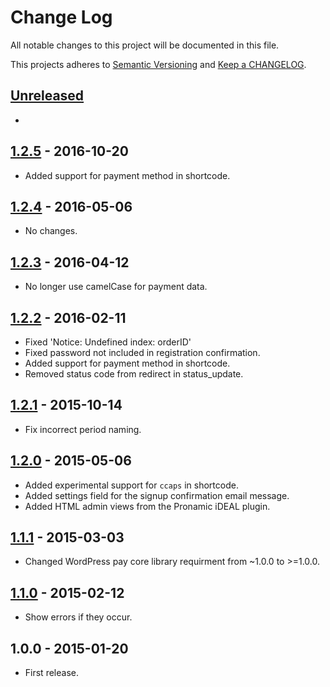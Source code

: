 # Change Log

All notable changes to this project will be documented in this file.

This projects adheres to [Semantic Versioning](http://semver.org/) and [Keep a CHANGELOG](http://keepachangelog.com/).

## [Unreleased][unreleased]
- 

## [1.2.5] - 2016-10-20
- Added support for payment method in shortcode.

## [1.2.4] - 2016-05-06
- No changes.

## [1.2.3] - 2016-04-12
- No longer use camelCase for payment data.

## [1.2.2] - 2016-02-11
- Fixed 'Notice: Undefined index: orderID'
- Fixed password not included in registration confirmation.
- Added support for payment method in shortcode.
- Removed status code from redirect in status_update.

## [1.2.1] - 2015-10-14
- Fix incorrect period naming.

## [1.2.0] - 2015-05-06
- Added experimental support for `ccaps` in shortcode.
- Added settings field for the signup confirmation email message.
- Added HTML admin views from the Pronamic iDEAL plugin.

## [1.1.1] - 2015-03-03
- Changed WordPress pay core library requirment from ~1.0.0 to >=1.0.0.

## [1.1.0] - 2015-02-12
- Show errors if they occur.

## 1.0.0 - 2015-01-20
- First release.

[unreleased]: https://github.com/wp-pay-extensions/gravityforms/compare/1.2.5...HEAD
[1.2.5]: https://github.com/wp-pay-extensions/gravityforms/compare/1.2.4...1.2.5
[1.2.4]: https://github.com/wp-pay-extensions/gravityforms/compare/1.2.3...1.2.4
[1.2.3]: https://github.com/wp-pay-extensions/gravityforms/compare/1.2.2...1.2.3
[1.2.2]: https://github.com/wp-pay-extensions/gravityforms/compare/1.2.1...1.2.2
[1.2.1]: https://github.com/wp-pay-extensions/gravityforms/compare/1.2.0...1.2.1
[1.2.0]: https://github.com/wp-pay-extensions/gravityforms/compare/1.1.1...1.2.0
[1.1.1]: https://github.com/wp-pay-extensions/gravityforms/compare/1.1.0...1.1.1
[1.1.0]: https://github.com/wp-pay-extensions/gravityforms/compare/1.0.0...1.1.0

